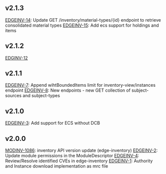 ## v2.1.3
[EDGEINV-14](https://folio-org.atlassian.net/browse/EDGEINV-14): Update GET /inventory/material-types/{id} endpoint to retrieve consolidated material types
[EDGEINV-15](https://folio-org.atlassian.net/browse/EDGEINV-15): Add ecs support for holdings and items
## v2.1.2
[EDGINV-12](https://folio-org.atlassian.net/browse/EDGEINV-12)

## v2.1.1
[EDGEINV-7](https://folio-org.atlassian.net/browse/EDGEINV-7?atlOrigin=eyJpIjoiYmJhNzkzZTQ4MjU3NDU3ZWFiMWZjMGEwMGRlNjcyNTYiLCJwIjoiaiJ9): Append wihtBoundedItems limit for inventory-view/instances endpoint
[EDGEINV-8](https://folio-org.atlassian.net/browse/EDGEINV-8?atlOrigin=eyJpIjoiZWE5OGU5YmMxMDVlNDU3YjhiMmRjMWVkNWE3ZmQ0Y2IiLCJwIjoiaiJ9): New endpoints - new GET collection of subject-sources and subject-types

## v2.1.0
[EDGEINV-3](https://folio-org.atlassian.net/browse/EDGEINV-3): Add support for ECS without DCB 

## v2.0.0
[MODINV-1086](https://folio-org.atlassian.net/browse/MODINV-1086): inventory API version update (edge-inventory)
[EDGEINV-2](https://folio-org.atlassian.net/browse/EDGEINV-2): Update module permissions in the ModuleDescriptor
[EDGEINV-4](https://folio-org.atlassian.net/browse/EDGEINV-4): Review/Resolve identified CVEs in edge-inventory
[EDGEINV-1](https://folio-org.atlassian.net/browse/EDGEINV-1): Authority and Instance download implementation as mrc file
